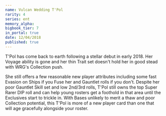 ```yaml
---
name: Vulcan Wedding T'Pol
rarity: 4
series: ent
memory_alpha:
bigbook_tier: 7
in_portal: true
date: 12/04/2018
published: true
---
```


T'Pol has come back to earth following a stellar debut in early 2018. Her Voyage ability is gone and her thin Trait set doesn't hold her in good stead with WRG's Collection push.

She still offers a few reasonable new player attributes including some fast Evasion on Ships if you Fuse her and Gauntlet rolls if you don't. Despite her poor Gauntlet Skill set and low 2nd/3rd rolls, T'Pol still owns the top Super Rarer DIP roll and can help young rosters get a foothold in that area until the Exclusives start to trickle in. With Bases unlikely to merit a thaw and poor Collection potential, this T'Pol is more of a new player card than one that will age gracefully alongside your roster.
